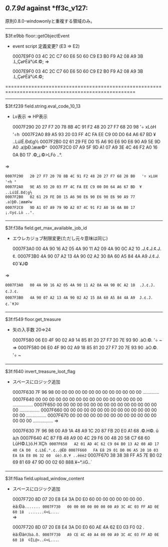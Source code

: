## *0.7.9d* against *ff3c_v127:
原則0.8.0-windowonlyと重複する領域のみ。


___________________________________________________________________________________________________
$3f:e9bb floor::getObjectEvent
- event script 定義変更? (E3 => E2)

	0007E9F0   03 4C 2C C7 60 E6 50 60 C9 E3 B0 F9 A2 08 A9 3B  .L,Ç`æP`Éã°ù¢.©;
=>

	0007E9F0   03 4C 2C C7 60 E6 50 60 C9 E2 B0 F9 A2 08 A9 3B  .L,Ç`æP`Éâ°ù¢.©;
	
===================================================================================================	

___________________________________________________________________________________________________
$3f:f239 field.string.eval_code_10_13
- Lv表示 ⇒ HP表示

	0007F290   20 27 F7 20 78 8B 4C 91 F2 48 20 27 F7 68 20 98   '÷ xLòH '÷h 
	0007F2A0   89 A5 93 20 03 FF 4C FA EE C9 00 D0 64 A6 67 BD  ¥ ..LúîÉ.Ðd¦g½
	0007F2B0   02 61 29 FE D0 15 A6 90 E6 90 E6 90 A9 5E 9D A0  .a)þÐ.¦ææ©^ 
	0007F2C0   07 A9 5F 9D A1 07 A9 3E 4C 46 F2 A0 16 0A B0 17  .©_¡.©>LFò ..°.

=>

	0007F290   20 27 F7 20 78 8B 4C 91 F2 48 20 27 F7 68 20 B0   '÷ xLòH '÷h °
	0007F2A0   9E A5 93 20 03 FF 4C FA EE C9 00 D0 64 A6 67 BD  ¥ ..LúîÉ.Ðd¦g½
	0007F2B0   02 61 29 FE D0 15 A6 90 E6 90 E6 90 E6 90 A9 77  .a)þÐ.¦æææ©w
	0007F2C0   9D A1 07 A9 79 9D A2 07 4C 91 F2 A0 16 0A B0 17  ¡.©y¢.Lò ..°.
___________________________________________________________________________________________________
$3f:f38a field.get_max_available_job_id
- エウレカジョブ制限変更(ただし元々意味は同じ)

	0007F3A0   00 4A 90 16 A2 05 4A 90 11 A2 09 4A 90 0C A2 10  .J.¢.J.¢.J.¢.
	0007F3B0   4A 90 07 A2 13 4A 90 02 A2 30 8A 60 A5 84 4A A9  J.¢.J.¢0`¥J©
	
=>

	0007F3A0   00 4A 90 16 A2 05 4A 90 11 A2 0A 4A 90 0C A2 10  .J.¢.J.¢.J.¢.
	0007F3B0   4A 90 07 A2 13 4A 90 02 A2 15 8A 60 A5 84 4A A9  J.¢.J.¢.`¥J©
___________________________________________________________________________________________________			
$3f:f549 floor.get_treasure
- 矢の入手数 20⇒24

	0007F580   06 E0 4F 90 02 A9 14 85 81 20 27 F7 20 7E 93 90  .àO.©. '÷ ~
=>
	0007F580   06 E0 4F 90 02 A9 18 85 81 20 27 F7 20 7E 93 90  .àO.©. '÷ ~
___________________________________________________________________________________________________			
$3f:f640 invert_treasure_loot_flag
- スペースにロジック追加
	
	0007F630   7F 96 98 00 00 00 00 00 00 00 00 00 00 00 00 00  .............
	0007F640   00 00 00 00 00 00 00 00 00 00 00 00 00 00 00 00  ................
	0007F650   00 00 00 00 00 00 00 00 00 00 00 00 00 00 00 00  ................
	0007F660   00 00 00 00 00 00 00 00 00 00 00 00 00 00 00 00  ................
	0007F670   00 00 00 00 00 00 00 00 00 00 00 00 00 00 00 00  ................
=>

	0007F630   7F 96 98 00 A9 1A 48 A9 1C 20 87 FB 20 E0 A1 68  .©.H©. û à¡h
	0007F640   4C 87 FB 48 A9 00 4C 29 F6 00 48 20 58 C7 68 60  LûH©.L)ö.H XÇh`
	0007F650   A2 01 AD 4C 62 C9 04 B0 13 A2 08 AD 17 40 CA D0  ¢.­LbÉ.°.¢.­.@ÊÐ
	0007F660   FA E8 29 01 D0 06 A5 20 10 03 EA EA E8 86 32 60  úè).Ð.¥ ..êêè2`
	0007F670   38 38 38 FF A5 7E B0 02 69 81 69 47 9D 00 02 60  888.¥~°.iiG..`
___________________________________________________________________________________________________			
$3f:f6aa field.upload_window_content
- スペースにロジック追加

	0007F720   8D 07 20 E8 E4 3A D0 E0 60 00 00 00 00 00 00 00  . èä:Ðà`.......
	0007F730   00 00 00 00 00 00 00 A9 3C 4C 03 FF AD 0E 60 18  .......©<L..­.`.	
=>

	0007F720   8D 07 20 E8 E4 3A D0 E0 60 AE 4A 62 E0 03 F0 02  . èä:Ðà`®Jbà.ð.
	0007F730   A9 CE 4C 40 A4 00 00 A9 3C 4C 03 FF AD 0E 60 18  ©ÎL@¤..©<L..­.`.